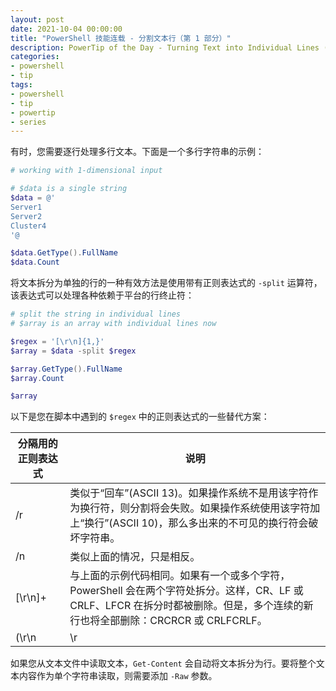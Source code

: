 ```yaml
---
layout: post
date: 2021-10-04 00:00:00
title: "PowerShell 技能连载 - 分割文本行（第 1 部分）"
description: PowerTip of the Day - Turning Text into Individual Lines (Part 1)
categories:
- powershell
- tip
tags:
- powershell
- tip
- powertip
- series
---
```

有时，您需要逐行处理多行文本。下面是一个多行字符串的示例：

```powershell
# working with 1-dimensional input

# $data is a single string
$data = @'
Server1
Server2
Cluster4
'@

$data.GetType().FullName
$data.Count
```

将文本拆分为单独的行的一种有效方法是使用带有正则表达式的 `-split` 运算符，该表达式可以处理各种依赖于平台的行终止符：

```powershell
# split the string in individual lines
# $array is an array with individual lines now

$regex = '[\r\n]{1,}'
$array = $data -split $regex

$array.GetType().FullName
$array.Count

$array
```

以下是您在脚本中遇到的 `$regex` 中的正则表达式的一些替代方案：

| 分隔用的正则表达式    | 说明                                                                                                           |
|--------------|--------------------------------------------------------------------------------------------------------------|
| /r           | 类似于“回车”(ASCII 13)。如果操作系统不是用该字符作为换行符，则分割将会失败。如果操作系统使用该字符加上“换行”(ASCII 10)，那么多出来的不可见的换行符会破坏字符串。                 |
| /n           | 类似上面的情况，只是相反。                                                                                                |
| [\r\n]+      | 与上面的示例代码相同。如果有一个或多个字符，PowerShell 会在两个字符处拆分。这样，CR、LF 或 CRLF、LFCR 在拆分时都被删除。但是，多个连续的新行也将全部删除：CRCRCR 或 CRLFCRLF。 |
| (\r\n|\r|\n) | 这将正确拆分单个换行符，而不管特定操作系统使用哪些字符。连续的空白行保持不变。                                                                      |

如果您从文本文件中读取文本，`Get-Content` 会自动将文本拆分为行。要将整个文本内容作为单个字符串读取，则需要添加 `-Raw` 参数。

<!--本文国际来源：[Turning Text into Individual Lines (Part 1)](https://community.idera.com/database-tools/powershell/powertips/b/tips/posts/turning-text-into-individual-lines-part-1)-->

